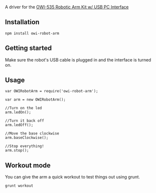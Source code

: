 
A driver for the [OWI-535 Robotic Arm Kit w/ USB PC Interface](http://www.owirobots.com/)

## Installation

    npm install owi-robot-arm

## Getting started

Make sure the robot's USB cable is plugged in and the interface is turned on.

## Usage

    var OWIRobotArm = require('owi-robot-arm');

    var arm = new OWIRobotArm();

    //Turn on the led
    arm.ledOn();

    //Turn it back off
    arm.ledOff();

    //Move the base clockwise
    arm.baseClockwise();

    //Stop everything!
    arm.stop();

## Workout mode

You can give the arm a quick workout to test things out using grunt.

    grunt workout





